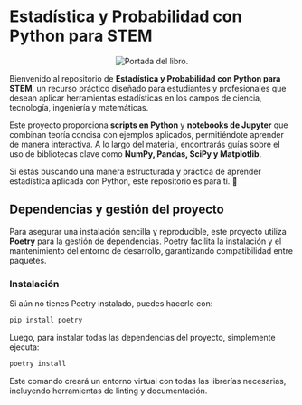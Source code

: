 # Estadística y Probabilidad con Python para STEM

<p align="center">
  <img src="https://github.com/user-attachments/assets/500c484a-a1a2-4e8c-8f65-39a20664ef93" alt="Portada del libro.">
</p>

Bienvenido al repositorio de **Estadística y Probabilidad con Python para STEM**, un
recurso práctico diseñado para estudiantes y profesionales que desean aplicar
herramientas estadísticas en los campos de ciencia, tecnología, ingeniería y matemáticas.

Este proyecto proporciona **scripts en Python** y **notebooks de Jupyter** que combinan
teoría concisa con ejemplos aplicados, permitiéndote aprender de manera interactiva. A lo
largo del material, encontrarás guías sobre el uso de bibliotecas clave como **NumPy,
Pandas, SciPy y Matplotlib**.

Si estás buscando una manera estructurada y práctica de aprender estadística aplicada con
Python, este repositorio es para ti. 🚀

## Dependencias y gestión del proyecto

Para asegurar una instalación sencilla y reproducible, este proyecto utiliza **Poetry**
para la gestión de dependencias. Poetry facilita la instalación y el mantenimiento del
entorno de desarrollo, garantizando compatibilidad entre paquetes.

### Instalación

Si aún no tienes Poetry instalado, puedes hacerlo con:

```bash
pip install poetry
```

Luego, para instalar todas las dependencias del proyecto, simplemente ejecuta:

```bash
poetry install
```

Este comando creará un entorno virtual con todas las librerías necesarias, incluyendo
herramientas de linting y documentación.
